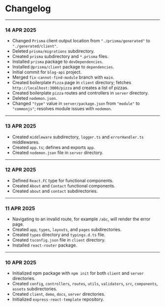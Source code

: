# Changelog
<!-- https://medium.com/@dtgasparyan/feature-sliced-design-the-ideal-frontend-architecture-84d701ad44ba -->
---
### 14 APR 2025
- Changed `Prisma` client output location from `"./prisma/generated"` to `"./generated/client"`.
- Deleted `prisma/migrations` subdirectory.
- Created `prisma` subdirectory and `*.prisma` files.
- Installed `prisma` package to `devDependencies`.
- Installed `@prisma/client` package to `dependencies`.
- Initial commit for `blog-api` project.
- Merged `fix-cannot-find-module` branch with `main`.
- Created boilerplate `Pizza` page in `client` directory; fetches `http://localhost:3000/pizza` and creates a list of pizzas.
- Created boilerplate `pizza` routes and controllers in `server` directory.
- Deleted `nodemon.json`.
- Changed `"type"` value in `server/package.json` from `"module"` to `"commonjs"`; resolves module issues with `nodemon`.
---
### 13 APR 2025
- Created `middleware` subdirectory, `logger.ts` and `errorHandler.ts` middlewares.
- Created `app.ts`; defines and exports `app`.
- Created `nodemon.json` file in `server` directory.
---
### 12 APR 2025
- Defined `React.FC` type for functional components.
- Created `About` and `Contact` functional components.
- Created `about` and `contact` subdirectories.
---
### 11 APR 2025
- Navigating to an invalid route, for example `/abc`, will render the error page.
- Created `app`, `types`, `layouts`, and `pages` subdirectories.
- Created `types` directory and `typings.d.ts` file.
- Created `tsconfig.json` file in `client` directory.
- Installed `react-router` package.
---
### 10 APR 2025
- Initialized npm package with `npm init` for both `client` and `server` directories.
- Created `config`, `controllers`, `routes`, `utils`, `validators`, `src`, `components`, `assets` subdirectories.
- Created `client`, `demo`, `docs`, `server` directories.
- Initialized `express-react-template` repository.